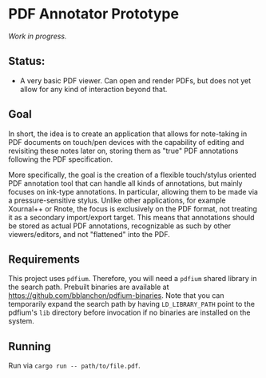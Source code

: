 # PDF Annotator Prototype

_Work in progress._

## Status:

- A very basic PDF viewer.
  Can open and render PDFs, but does not yet allow for any kind of interaction beyond that.

## Goal

In short, the idea is to create an application that allows for note-taking in PDF documents on touch/pen devices with the capability of editing and revisiting these notes later on, storing them as "true" PDF annotations following the PDF specification.

More specifically, the goal is the creation of a flexible touch/stylus oriented PDF annotation tool that can handle all kinds of annotations, but mainly focuses on ink-type annotations. In particular, allowing them to be made via a pressure-sensitive stylus.
Unlike other applications, for example Xournal++ or Rnote, the focus is exclusively on the PDF format, not treating it as a secondary import/export target.
This means that annotations should be stored as actual PDF annotations, recognizable as such by other viewers/editors, and not "flattened" into the PDF.

## Requirements

This project uses `pdfium`.
Therefore, you will need a `pdfium` shared library in the search path.
Prebuilt binaries are available at https://github.com/bblanchon/pdfium-binaries.
Note that you can temporarily expand the search path by having `LD_LIBRARY_PATH` point to the pdfium's `lib` directory before invocation if no binaries are installed on the system.

## Running

Run via `cargo run -- path/to/file.pdf`.
